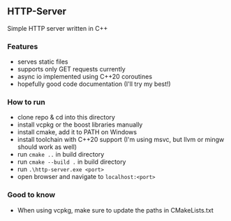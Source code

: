 ## HTTP-Server
Simple HTTP server written in C++
### Features
- serves static files
- supports only GET requests currently
- async io implemented using C++20 coroutines
- hopefully good code documentation (I'll try my best!)

### How to run
- clone repo & cd into this directory
- install vcpkg or the boost libraries manually
- install cmake, add it to PATH on Windows
- install toolchain with C++20 support (I'm using msvc, but llvm or mingw should work as well)
- run ``cmake ..`` in build directory
- run ``cmake --build .`` in build directory
- run ``.\http-server.exe <port>``
- open browser and navigate to ``localhost:<port>``


### Good to know
- When using vcpkg, make sure to update the paths in CMakeLists.txt